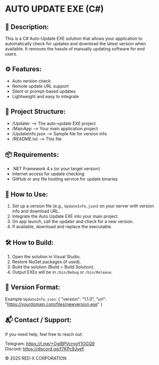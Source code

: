 # AUTO UPDATE EXE (C#)


📌 Description:
---------------
This is a C# Auto-Update EXE solution that allows your application to automatically check for updates and download the latest version when available. It removes the hassle of manually updating software for end users.

⚙️ Features:
------------
- Auto version check
- Remote update URL support
- Silent or prompt-based updates
- Lightweight and easy to integrate

📁 Project Structure:
---------------------
- /Updater             --> The auto-update EXE project
- /MainApp             --> Your main application project
- /UpdateInfo.json     --> Sample file for version info
- /README.txt          --> This file

📦 Requirements:
----------------
- .NET Framework 4.x (or your target version)
- Internet access for update checking
- GitHub or any file hosting service for update binaries

🚀 How to Use:
--------------
1. Set up a version file (e.g., `UpdateInfo.json`) on your server with version info and download URL.
2. Integrate the Auto Update EXE into your main project.
3. On app launch, call the updater and check for a new version.
4. If available, download and replace the executable.

🛠️ How to Build:
------------------
1. Open the solution in Visual Studio.
2. Restore NuGet packages (if used).
3. Build the solution (Build > Build Solution).
4. Output EXEs will be in `/bin/Debug` or `/bin/Release`.

📄 Version Format:
------------------
Example `UpdateInfo.json`:
{
  "version": "1.1.0",
  "url": "https://yourdomain.com/files/newversion.exe"
}

📬 Contact / Support:
---------------------
If you need help, feel free to reach out:

Telegram: https://t.me/+OglBPVcrngY1OGQ9  
Discord: https://discord.gg/f7KPc9JyeY

© 2025 RED-X CORPORATION
